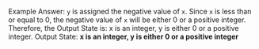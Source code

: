 Example Answer:
`y` is assigned the negative value of `x`. Since `x` is less than or equal to 0, the negative value of `x` will be either 0 or a positive integer. Therefore, the Output State is: x is an integer, y is either 0 or a positive integer.
Output State: **x is an integer, y is either 0 or a positive integer**